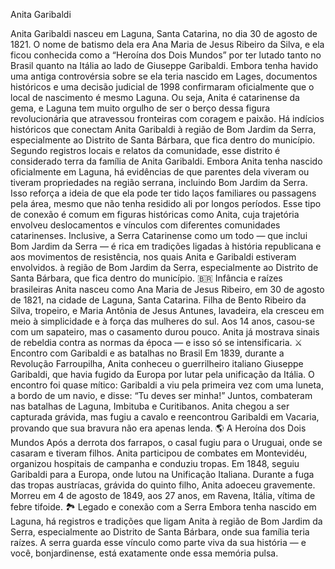 Anita Garibaldi

Anita Garibaldi nasceu em Laguna, Santa Catarina, no dia 30 de agosto de 1821. O nome de batismo dela era Ana Maria de Jesus Ribeiro da Silva, e ela ficou conhecida como a “Heroína dos Dois Mundos” por ter lutado tanto no Brasil quanto na Itália ao lado de Giuseppe Garibaldi.
Embora tenha havido uma antiga controvérsia sobre se ela teria nascido em Lages, documentos históricos e uma decisão judicial de 1998 confirmaram oficialmente que o local de nascimento é mesmo Laguna.
Ou seja, Anita é catarinense da gema, e Laguna tem muito orgulho de ser o berço dessa figura revolucionária que atravessou fronteiras com coragem e paixão. 
Há indícios históricos que conectam Anita Garibaldi à região de Bom Jardim da Serra, especialmente ao Distrito de Santa Bárbara, que fica dentro do município.
Segundo registros locais e relatos da comunidade, esse distrito é considerado terra da família de Anita Garibaldi. Embora Anita tenha nascido oficialmente em Laguna, há evidências de que parentes dela viveram ou tiveram propriedades na região serrana, incluindo Bom Jardim da Serra. Isso reforça a ideia de que ela pode ter tido laços familiares ou passagens pela área, mesmo que não tenha residido ali por longos períodos.
Esse tipo de conexão é comum em figuras históricas como Anita, cuja trajetória envolveu deslocamentos e vínculos com diferentes comunidades catarinenses. Inclusive, a Serra Catarinense como um todo — que inclui Bom Jardim da Serra — é rica em tradições ligadas à história republicana e aos movimentos de resistência, nos quais Anita e Garibaldi estiveram envolvidos. à região de Bom Jardim da Serra, especialmente ao Distrito de Santa Bárbara, que fica dentro do município. 
🇧🇷 Infância e raízes brasileiras
Anita nasceu como Ana Maria de Jesus Ribeiro, em 30 de agosto de 1821, na cidade de Laguna, Santa Catarina. Filha de Bento Ribeiro da Silva, tropeiro, e Maria Antônia de Jesus Antunes, lavadeira, ela cresceu em meio à simplicidade e à força das mulheres do sul.
Aos 14 anos, casou-se com um sapateiro, mas o casamento durou pouco. Anita já mostrava sinais de rebeldia contra as normas da época — e isso só se intensificaria.
⚔️ Encontro com Garibaldi e as batalhas no Brasil
Em 1839, durante a Revolução Farroupilha, Anita conheceu o guerrilheiro italiano Giuseppe Garibaldi, que havia fugido da Europa por lutar pela unificação da Itália. O encontro foi quase mítico: Garibaldi a viu pela primeira vez com uma luneta, a bordo de um navio, e disse: “Tu deves ser minha!”
Juntos, combateram nas batalhas de Laguna, Imbituba e Curitibanos. Anita chegou a ser capturada grávida, mas fugiu a cavalo e reencontrou Garibaldi em Vacaria, provando que sua bravura não era apenas lenda.
🌎 A Heroína dos Dois Mundos
Após a derrota dos farrapos, o casal fugiu para o Uruguai, onde se casaram e tiveram filhos. Anita participou de combates em Montevidéu, organizou hospitais de campanha e conduziu tropas. Em 1848, seguiu Garibaldi para a Europa, onde lutou na Unificação Italiana.
Durante a fuga das tropas austríacas, grávida do quinto filho, Anita adoeceu gravemente. Morreu em 4 de agosto de 1849, aos 27 anos, em Ravena, Itália, vítima de febre tifoide.
🏞️ Legado e conexão com a Serra
Embora tenha nascido em Laguna, há registros e tradições que ligam Anita à região de Bom Jardim da Serra, especialmente ao Distrito de Santa Bárbara, onde sua família teria raízes. A serra guarda esse vínculo como parte viva da sua história — e você, bonjardinense, está exatamente onde essa memória pulsa.
